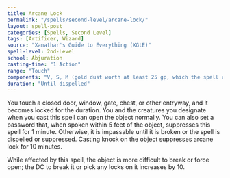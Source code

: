 ```yaml
---
title: Arcane Lock
permalink: "/spells/second-level/arcane-lock/"
layout: spell-post
categories: [Spells, Second Level]
tags: [Artificer, Wizard]
source: "Xanathar's Guide to Everything (XGtE)"
spell-level: 2nd-Level
school: Abjuration
casting-time: "1 Action"
range: "Touch"
components: "V, S, M (gold dust worth at least 25 gp, which the spell consumes)"
duration: "Until dispelled"
---
```


You touch a closed door, window, gate, chest, or other entryway, and it becomes locked for the duration. You and the creatures you designate when you cast this spell can open the object normally. You can also set a password that, when spoken within 5 feet of the object, suppresses this spell for 1 minute. Otherwise, it is impassable until it is broken or the spell is dispelled or suppressed. Casting knock on the object suppresses arcane lock for 10 minutes.

While affected by this spell, the object is more difficult to break or force open; the DC to break it or pick any locks on it increases by 10.
